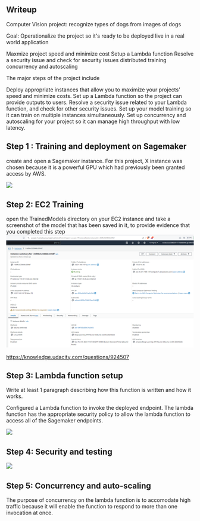 
## Writeup

Computer Vision project: recognize types of dogs from images of dogs



Goal: Operationalize the project so it's ready to be deployed live in a real world application

Maxmize project speed and minimize cost
Setup a Lambda function
Resolve a security issue and check for security issues
distributed training
concurrency and autoscaling



The major steps of the project include

Deploy appropriate instances that allow you to maximize your projects’ speed and minimize costs.
Set up a Lambda function so the project can provide outputs to users.
Resolve a security issue related to your Lambda function, and check for other security issues.
Set up your model training so it can train on multiple instances simultaneously.
Set up concurrency and autoscaling for your project so it can manage high throughput with low latency.




## Step 1 : Training and deployment on Sagemaker

create and open a Sagemaker instance. For this project, X instance was chosen because it is a powerful GPU which had previously been granted access by AWS.

![](screenshots/sagemaker_instance_setup.png)

## Step 2: EC2 Training


open the TrainedModels directory on your EC2 instance and take a screenshot of the model that has been saved in it, to provide evidence that you completed this step
![](screenshots/ec2_setup.png)


https://knowledge.udacity.com/questions/924507


## Step 3: Lambda function setup


Write at least 1 paragraph describing how this function is written and how it works.

Configured a Lambda function to invoke the deployed endpoint. The lambda function has the 
appropriate security policy to allow the lambda function to access all of the Sagemaker endpoints.

![](screenshots/lambda_function.png)

## Step 4: Security and testing

![](screenshots/iam_security.png)

## Step 5: Concurrency and auto-scaling

The purpose of concurrency on the lambda function is to accomodate high traffic because it will enable 
the function to respond to more than one invocation at once.